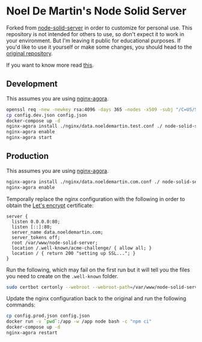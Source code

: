 # Noel De Martin's Node Solid Server

Forked from [node-solid-server](https://github.com/solid/node-solid-server) in order to customize for personal use. This repository is not intended for others to use, so don't expect it to work in your environment. But I'm leaving it public for educational purposes. If you'd like to use it yourself or make some changes, you should head to the [original repository](https://github.com/solid/node-solid-server).

If you want to know more read [this](https://noeldemartin.com/tasks/configuring-a-self-hosted-solid-pod-server).

## Development

This assumes you are using [nginx-agora](https://github.com/NoelDeMartin/nginx-agora).

```sh
openssl req -new -newkey rsa:4096 -days 365 -nodes -x509 -subj "/C=US/ST=Denial/L=Springfield/O=Dis/CN=data.noeldemartin.test" -keyout privkey.pem -out fullchain.pem
cp config.dev.json config.json
docker-compose up -d
nginx-agora install ./nginx/data.noeldemartin.test.conf ./ node-solid-server
nginx-agora enable
nginx-agora start
```

## Production

This assumes you are using [nginx-agora](https://github.com/NoelDeMartin/nginx-agora).

```sh
nginx-agora install ./nginx/data.noeldemartin.com.conf ./ node-solid-server
nginx-agora enable
```

Temporally replace the nginx configuration with the following in order to obtain the [Let's encrypt](https://letsencrypt.org/) certificate:

```
server {
  listen 0.0.0.0:80;
  listen [::]:80;
  server_name data.noeldemartin.com;
  server_tokens off;
  root /var/www/node-solid-server;
  location /.well-known/acme-challenge/ { allow all; }
  location / { return 200 "setting up SSL..."; }
}
```

Run the following, which may fail on the first run but it will tell you the files you need to create on the `.well-known` folder.

```sh
sudo certbot certonly --webroot --webroot-path=/var/www/node-solid-server -d data.noeldemartin.com
```

Update the nginx configuration back to the original and run the following commands:

```sh
cp config.prod.json config.json
docker run -v `pwd`:/app -w /app node bash -c "npm ci"
docker-compose up -d
nginx-agora restart
```
